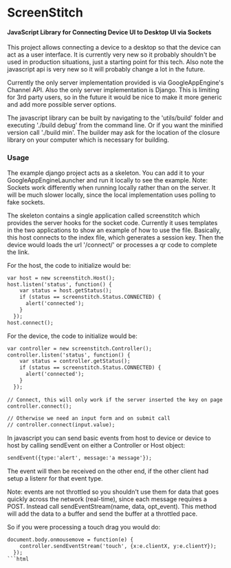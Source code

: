ScreenStitch
========

#### JavaScript Library for Connecting Device UI to Desktop UI via Sockets ####

This project allows connecting a device to a desktop so that the device can act as a user interface. It is currently very new so it probably shouldn't be used in production situations, just a starting point for this tech. Also note the javascript api is very new so it will probably change a lot in the future.

Currently the only server implementation provided is via GoogleAppEngine's Channel API. Also the only server implementation is Django. This is limiting for 3rd party users, so in the future it would be nice to make it more generic and add more possible server options.

The javascript library can be built by navigating to the 'utils/build' folder and executing './build debug' from the command line. Or if you want the minified version call './build min'. The builder may ask for the location of the closure library on your computer which is necessary for building.

### Usage ###

The example django project acts as a skeleton. You can add it to your GoogleAppEngineLauncher and run it locally to see the example. Note: Sockets work differently when running locally rather than on the server. It will be much slower locally, since the local implementation uses polling to fake sockets. 

The skeleton contains a single application called screenstitch which provides the server hooks for the socket code. Currently it uses templates in the two applications to show an example of how to use the file. Basically, this host connects to the index file, which generates a session key. Then the device would loads the url '/connect/' or processes a qr code to complete the link.

For the host, the code to initialize would be:
```html
var host = new screenstitch.Host();
host.listen('status', function() {
    var status = host.getStatus();
    if (status == screenstitch.Status.CONNECTED) {
      alert('connected');
    }
  });
host.connect();
```

For the device, the code to initialize would be:
```html
var controller = new screenstitch.Controller();
controller.listen('status', function() {
    var status = controller.getStatus();
    if (status == screenstitch.Status.CONNECTED) {
      alert('connected');
    }
  });
  
// Connect, this will only work if the server inserted the key on page load
controller.connect();

// Otherwise we need an input form and on submit call 
// controller.connect(input.value);
```

In javascript you can send basic events from host to device or device to host by  calling sendEvent on either a Controller or Host object:

```html
sendEvent({type:'alert', message:'a message'});
```

The event will then be received on the other end, if the other client had setup a listenr for that event type.

Note: events are not throttled so you shouldn't use them for data that goes quickly across the network (real-time), since each message requires a POST. Instead call sendEventStream(name, data, opt_event). This method will add the data to a buffer and send the buffer at a throttled pace. 

So if you were processing a touch drag you would do:

```html
document.body.onmousemove = function(e) {
    controller.sendEventStream('touch', {x:e.clientX, y:e.clientY});
  });
```html
